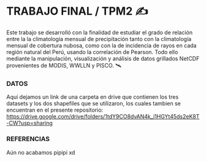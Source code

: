 # TRABAJO FINAL / TPM2 ✍️
Este trabajo se desarrolló con la finalidad de estudiar el grado de relación entre la la climatología mensual de precipitación tanto con la climatología mensual de cobertura nubosa, como con la de incidencia de rayos en cada región natural del Perú, usando la correlación de Pearson. Todo ello mediante la manipulación, visualización y análisis de datos grillados NetCDF provenientes de MODIS, WWLLN y PISCO. 🛰️

### DATOS 

Aquí dejamos un link de una carpeta en drive que contienen los tres datasets y los dos shapefiles que se utilizaron, los cuales tambien se encuentran en el presente repositorio: https://drive.google.com/drive/folders/1tdY9CO8dvAN4k_i1HGYt45ds2eK8T-CW?usp=sharing

### REFERENCIAS

Aún no acabamos pipipi xd

